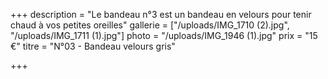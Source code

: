 +++
description = "Le bandeau n°3 est un bandeau en velours pour tenir chaud à vos petites oreilles"
gallerie = ["/uploads/IMG_1710 (2).jpg", "/uploads/IMG_1711 (1).jpg"]
photo = "/uploads/IMG_1946 (1).jpg"
prix = "15 €"
titre = "N°03 - Bandeau velours gris"

+++
